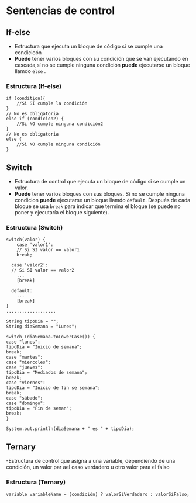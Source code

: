 # Sentencias de control

## If-else 
- Estructura que ejecuta un bloque de código si se cumple una condicioón
- __Puede__ tener varios bloques con su condición que se van ejecutando en cascada,sí no se cumple ninguna condición __puede__ ejecutarse un bloque llamdo `else` .
 

### Estructura (If-else)
```
if (condition){
    //Si SÍ cumple la condición
}
// No es obligatoria
else if (condicion2) {
    //Si NO cumple ninguna condición2
}
// No es obligatoria
else {
    //Si NO cumple ninguna condición
}
```

## Switch
- Estructura de control que ejecuta un bloque de código si se cumple un valor.
- __Puede__ tener varios bloques con sus bloques. Si no se cumple ninguna condicion __puede__ ejecutarse un bloque llamdo `default`. Después de cada bloque se usa `break` para indicar que termina el bloque (se puede no poner y ejecutaría el bloque siguiente).

### Estructura (Switch)
```
switch(valor) {  
    case 'valor1':  
    // Si SI valor == valor1
    break;

  case 'valor2':  
  // Si SI valor == valor2
    ...
    [break]

  default:
    ...
    [break]
}
...................

String tipoDia = "";
String diaSemana = "Lunes";

switch (diaSemana.toLowerCase()) {
case "lunes":
tipoDia = "Inicio de semana";
break;
case "martes":
case "míercoles":
case "jueves":
tipoDia = "Mediados de semana";
break;
case "viernes":
tipoDia = "Inicio de fin se semana";
break;
case "sábado":
case "domingo":
tipoDia = "Fin de seman";
break;
}

System.out.println(diaSemana + " es " + tipoDia);
```

## Ternary
-Estructura de control que asigna a una variable, dependiendo de una condición, un valor par ael caso verdadero u otro valor para el falso

### Estructura (Ternary)
```
variable variableName = (condición) ? valorSiVerdadero : valorSiFalso;
```